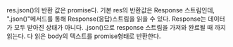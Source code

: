 res.json()의 반환 값은 promise다. 
기본 res의 반환값은 Response 스트림인데,
".json()"메서드를 통해 Response(응답)스트림을 읽을 수 있다.
Response는 데이터가 모두 받아진 상태가 아니다. 
.json()으로 response 스트림을 가져와 완료될 때 까지 읽는다.
다 읽은 body의 텍스트를 promise형태로 반환한다.